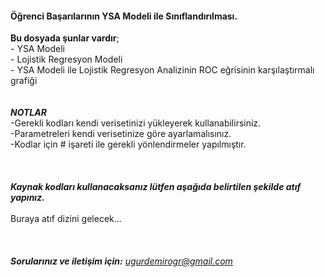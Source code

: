 #### Öğrenci Başarılarının YSA Modeli ile Sınıflandırılması.
**Bu dosyada şunlar vardır**; 
<br> - YSA Modeli
<br> - Lojistik Regresyon Modeli
<br> - YSA Modeli ile Lojistik Regresyon Analizinin ROC eğrisinin karşılaştırmalı grafiği
<br>
<br>
<br>**_NOTLAR_**
<br>-Gerekli kodları kendi verisetinizi yükleyerek kullanabilirsiniz.
<br>-Parametreleri kendi verisetinize göre ayarlamalısınız.
<br>-Kodlar için # işareti ile gerekli yönlendirmeler yapılmıştır.
<br>
<br>
<br>
<br> **_Kaynak kodları kullanacaksanız lütfen aşağıda belirtilen şekilde atıf yapınız._**
<br>
<br> Buraya atıf dizini gelecek...
<br>
<br>
<br> 
<br>  **_Sorularınız ve iletişim için:_** *ugurdemirogr@gmail.com*

